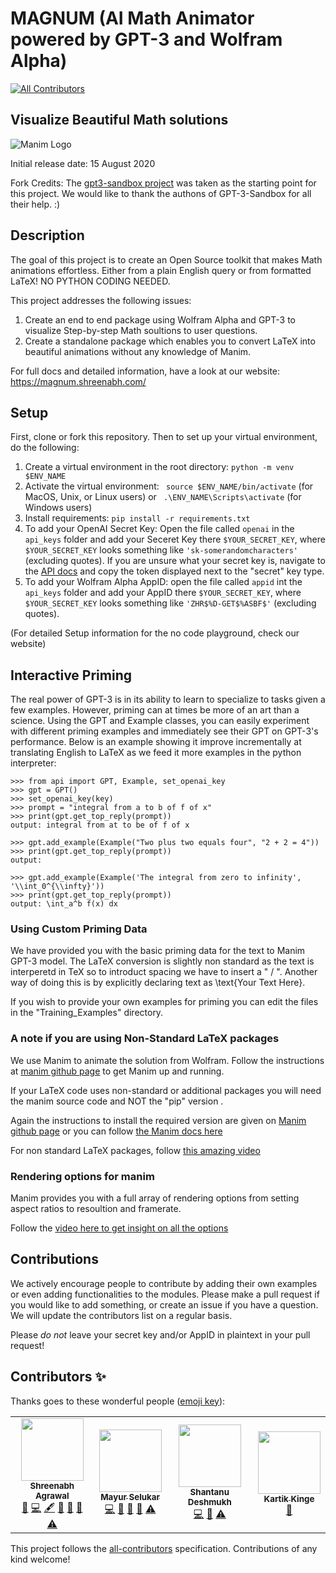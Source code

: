 # MAGNUM (AI Math Animator powered by GPT-3 and Wolfram Alpha)
<!-- ALL-CONTRIBUTORS-BADGE:START - Do not remove or modify this section -->
[![All Contributors](https://img.shields.io/badge/all_contributors-4-orange.svg?style=flat-square)](#contributors-)
<!-- ALL-CONTRIBUTORS-BADGE:END -->
## Visualize Beautiful Math solutions 
![Manim Logo](https://img.techpowerup.org/200811/magnum-2-1.png)

Initial release date: 15 August 2020

Fork Credits: The [gpt3-sandbox project](https://github.com/shreyashankar/gpt3-sandbox) was taken as the starting point for this project. We would like to thank the authons of GPT-3-Sandbox for all their help. :)
## Description

The goal of this project is to create an Open Source toolkit that makes Math animations effortless. Either from a plain English query or from formatted LaTeX! NO PYTHON CODING NEEDED.

This project addresses the following issues:

1. Create an end to end package using Wolfram Alpha and GPT-3 to visualize Step-by-step Math soultions to user questions.
2. Create a standalone package which enables you to convert LaTeX into beautiful animations without any knowledge of Manim.

For full docs and detailed information, have a look at our website: https://magnum.shreenabh.com/ 

## Setup

First, clone or fork this repository. Then to set up your virtual environment, do the following:

1. Create a virtual environment in the root directory: `python -m venv $ENV_NAME`
2. Activate the virtual environment: ` source $ENV_NAME/bin/activate` (for MacOS, Unix, or Linux users) or ` .\ENV_NAME\Scripts\activate` (for Windows users)
3. Install requirements: `pip install -r requirements.txt`
4. To add your OpenAI Secret Key: Open the file called `openai` in the `api_keys` folder and add your Seceret Key there `$YOUR_SECRET_KEY`, where `$YOUR_SECRET_KEY` looks something like `'sk-somerandomcharacters'` (excluding quotes). If you are unsure what your secret key is, navigate to the [API docs](https://beta.openai.com/developer-quickstart) and copy the token displayed next to the "secret" key type.
5. To add your Wolfram Alpha AppID: open the file called `appid` int the `api_keys` folder and add your AppID there `$YOUR_SECRET_KEY`, where `$YOUR_SECRET_KEY` looks something like `'ZHR$%D-GET$%ASBF$'` (excluding quotes).

(For detailed Setup information for the no code playground, check our website)


## Interactive Priming

The real power of GPT-3 is in its ability to learn to specialize to tasks given a few examples. However, priming can at times be more of an art than a science. Using the GPT and Example classes, you can easily experiment with different priming examples and immediately see their GPT on GPT-3's performance. Below is an example showing it improve incrementally at translating English to LaTeX as we feed it more examples in the python interpreter: 

```
>>> from api import GPT, Example, set_openai_key
>>> gpt = GPT()
>>> set_openai_key(key)
>>> prompt = "integral from a to b of f of x"
>>> print(gpt.get_top_reply(prompt))
output: integral from at to be of f of x

>>> gpt.add_example(Example("Two plus two equals four", "2 + 2 = 4"))
>>> print(gpt.get_top_reply(prompt))
output:

>>> gpt.add_example(Example('The integral from zero to infinity', '\\int_0^{\\infty}'))
>>> print(gpt.get_top_reply(prompt))
output: \int_a^b f(x) dx

``` 
### Using Custom Priming Data
We have provided you with the basic priming data for the text to Manim GPT-3 model. 
The LaTeX conversion is slightly non standard as the text is interperetd in TeX so to introduct spacing we have to insert a " / ". Another way of doing this is by explicitly declaring text as \text{Your Text Here}.

If you wish to provide your own examples for priming you can edit the files in the "Training_Examples" directory. 

### A note if you are using Non-Standard LaTeX packages 
We use Manim to animate the solution from Wolfram. Follow the instructions at [manim github page](https://github.com/3b1b/manim) to get Manim up and running.

If your LaTeX code uses non-standard or additional packages you will need the manim source code and NOT the "pip" version .

Again the instructions to install the required version are given on [Manim github page](https://github.com/3b1b/manim) or you can follow [the Manim docs here](https://readthedocs.org/projects/manim/downloads/pdf/latest/)

For non standard LaTeX packages, follow [this amazing video](https://www.youtube.com/watch?v=VPYmZWTjHoU)

### Rendering options for manim 
Manim provides you with a full array of rendering options from setting aspect ratios to resoultion and framerate. 

Follow the [video here to get insight on all the options](https://www.youtube.com/watch?v=d_2V5mC2hx0)

## Contributions

We actively encourage people to contribute by adding their own examples or even adding functionalities to the modules. Please make a pull request if you would like to add something, or create an issue if you have a question. We will update the contributors list on a regular basis.

Please *do not* leave your secret key and/or AppID in plaintext in your pull request!

## Contributors ✨

Thanks goes to these wonderful people ([emoji key](https://allcontributors.org/docs/en/emoji-key)):

<!-- ALL-CONTRIBUTORS-LIST:START - Do not remove or modify this section -->
<!-- prettier-ignore-start -->
<!-- markdownlint-disable -->
<table>
  <tr>
    <td align="center"><a href="http://shreenabh.com"><img src="https://avatars3.githubusercontent.com/u/62369422?v=4" width="100px;" alt=""/><br /><sub><b>Shreenabh Agrawal</b></sub></a><br /><a href="https://github.com/Magnum-Math/Magnum/issues?q=author%3AShreenabh664" title="Bug reports">🐛</a> <a href="https://github.com/Magnum-Math/Magnum/commits?author=Shreenabh664" title="Code">💻</a> <a href="#content-Shreenabh664" title="Content">🖋</a> <a href="https://github.com/Magnum-Math/Magnum/commits?author=Shreenabh664" title="Documentation">📖</a> <a href="#design-Shreenabh664" title="Design">🎨</a> <a href="#projectManagement-Shreenabh664" title="Project Management">📆</a> <a href="https://github.com/Magnum-Math/Magnum/commits?author=Shreenabh664" title="Tests">⚠️</a></td>
    <td align="center"><a href="https://mrselukar.github.io"><img src="https://avatars1.githubusercontent.com/u/35305019?v=4" width="100px;" alt=""/><br /><sub><b>Mayur Selukar</b></sub></a><br /><a href="https://github.com/Magnum-Math/Magnum/commits?author=mrselukar" title="Code">💻</a> <a href="https://github.com/Magnum-Math/Magnum/issues?q=author%3Amrselukar" title="Bug reports">🐛</a> <a href="https://github.com/Magnum-Math/Magnum/commits?author=mrselukar" title="Documentation">📖</a> <a href="#design-mrselukar" title="Design">🎨</a> <a href="https://github.com/Magnum-Math/Magnum/commits?author=mrselukar" title="Tests">⚠️</a></td>
    <td align="center"><a href="https://github.com/Nanu00"><img src="https://avatars3.githubusercontent.com/u/66585423?v=4" width="100px;" alt=""/><br /><sub><b>Shantanu Deshmukh</b></sub></a><br /><a href="https://github.com/Magnum-Math/Magnum/commits?author=Nanu00" title="Code">💻</a> <a href="https://github.com/Magnum-Math/Magnum/issues?q=author%3ANanu00" title="Bug reports">🐛</a> <a href="https://github.com/Magnum-Math/Magnum/commits?author=Nanu00" title="Tests">⚠️</a></td>
    <td align="center"><a href="http://www.arvidhya.com"><img src="https://avatars3.githubusercontent.com/u/26987169?v=4" width="100px;" alt=""/><br /><sub><b>Kartik Kinge</b></sub></a><br /><a href="#ideas-kingekartik" title="Ideas, Planning, & Feedback">🤔</a></td>
  </tr>
</table>

<!-- markdownlint-enable -->
<!-- prettier-ignore-end -->
<!-- ALL-CONTRIBUTORS-LIST:END -->

This project follows the [all-contributors](https://github.com/all-contributors/all-contributors) specification. Contributions of any kind welcome!
